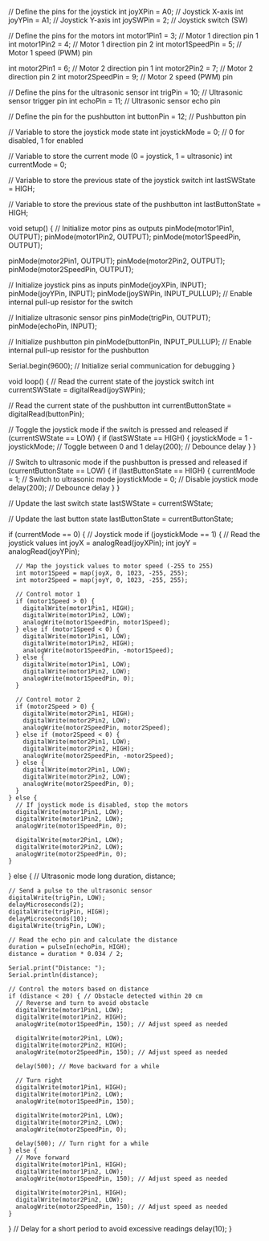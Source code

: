 // Define the pins for the joystick
int joyXPin = A0; // Joystick X-axis
int joyYPin = A1; // Joystick Y-axis
int joySWPin = 2; // Joystick switch (SW)

// Define the pins for the motors
int motor1Pin1 = 3; // Motor 1 direction pin 1
int motor1Pin2 = 4; // Motor 1 direction pin 2
int motor1SpeedPin = 5; // Motor 1 speed (PWM) pin

int motor2Pin1 = 6; // Motor 2 direction pin 1
int motor2Pin2 = 7; // Motor 2 direction pin 2
int motor2SpeedPin = 9; // Motor 2 speed (PWM) pin

// Define the pins for the ultrasonic sensor
int trigPin = 10; // Ultrasonic sensor trigger pin
int echoPin = 11; // Ultrasonic sensor echo pin

// Define the pin for the pushbutton
int buttonPin = 12; // Pushbutton pin

// Variable to store the joystick mode state
int joystickMode = 0; // 0 for disabled, 1 for enabled

// Variable to store the current mode (0 = joystick, 1 = ultrasonic)
int currentMode = 0;

// Variable to store the previous state of the joystick switch
int lastSWState = HIGH;

// Variable to store the previous state of the pushbutton
int lastButtonState = HIGH;

void setup() {
  // Initialize motor pins as outputs
  pinMode(motor1Pin1, OUTPUT);
  pinMode(motor1Pin2, OUTPUT);
  pinMode(motor1SpeedPin, OUTPUT);

  pinMode(motor2Pin1, OUTPUT);
  pinMode(motor2Pin2, OUTPUT);
  pinMode(motor2SpeedPin, OUTPUT);

  // Initialize joystick pins as inputs
  pinMode(joyXPin, INPUT);
  pinMode(joyYPin, INPUT);
  pinMode(joySWPin, INPUT_PULLUP); // Enable internal pull-up resistor for the switch

  // Initialize ultrasonic sensor pins
  pinMode(trigPin, OUTPUT);
  pinMode(echoPin, INPUT);

  // Initialize pushbutton pin
  pinMode(buttonPin, INPUT_PULLUP); // Enable internal pull-up resistor for the pushbutton

  Serial.begin(9600); // Initialize serial communication for debugging
}

void loop() {
  // Read the current state of the joystick switch
  int currentSWState = digitalRead(joySWPin);

  // Read the current state of the pushbutton
  int currentButtonState = digitalRead(buttonPin);

  // Toggle the joystick mode if the switch is pressed and released
  if (currentSWState == LOW) {
    if (lastSWState == HIGH) {
      joystickMode = 1 - joystickMode; // Toggle between 0 and 1
      delay(200); // Debounce delay
    }
  }

  // Switch to ultrasonic mode if the pushbutton is pressed and released
  if (currentButtonState == LOW) {
    if (lastButtonState == HIGH) {
      currentMode = 1; // Switch to ultrasonic mode
      joystickMode = 0; // Disable joystick mode
      delay(200); // Debounce delay
    }
  }

  // Update the last switch state
  lastSWState = currentSWState;

  // Update the last button state
  lastButtonState = currentButtonState;

  if (currentMode == 0) { // Joystick mode
    if (joystickMode == 1) {
      // Read the joystick values
      int joyX = analogRead(joyXPin);
      int joyY = analogRead(joyYPin);

      // Map the joystick values to motor speed (-255 to 255)
      int motor1Speed = map(joyX, 0, 1023, -255, 255);
      int motor2Speed = map(joyY, 0, 1023, -255, 255);

      // Control motor 1
      if (motor1Speed > 0) {
        digitalWrite(motor1Pin1, HIGH);
        digitalWrite(motor1Pin2, LOW);
        analogWrite(motor1SpeedPin, motor1Speed);
      } else if (motor1Speed < 0) {
        digitalWrite(motor1Pin1, LOW);
        digitalWrite(motor1Pin2, HIGH);
        analogWrite(motor1SpeedPin, -motor1Speed);
      } else {
        digitalWrite(motor1Pin1, LOW);
        digitalWrite(motor1Pin2, LOW);
        analogWrite(motor1SpeedPin, 0);
      }

      // Control motor 2
      if (motor2Speed > 0) {
        digitalWrite(motor2Pin1, HIGH);
        digitalWrite(motor2Pin2, LOW);
        analogWrite(motor2SpeedPin, motor2Speed);
      } else if (motor2Speed < 0) {
        digitalWrite(motor2Pin1, LOW);
        digitalWrite(motor2Pin2, HIGH);
        analogWrite(motor2SpeedPin, -motor2Speed);
      } else {
        digitalWrite(motor2Pin1, LOW);
        digitalWrite(motor2Pin2, LOW);
        analogWrite(motor2SpeedPin, 0);
      }
    } else {
      // If joystick mode is disabled, stop the motors
      digitalWrite(motor1Pin1, LOW);
      digitalWrite(motor1Pin2, LOW);
      analogWrite(motor1SpeedPin, 0);

      digitalWrite(motor2Pin1, LOW);
      digitalWrite(motor2Pin2, LOW);
      analogWrite(motor2SpeedPin, 0);
    }
  } else { // Ultrasonic mode
    long duration, distance;

    // Send a pulse to the ultrasonic sensor
    digitalWrite(trigPin, LOW);
    delayMicroseconds(2);
    digitalWrite(trigPin, HIGH);
    delayMicroseconds(10);
    digitalWrite(trigPin, LOW);

    // Read the echo pin and calculate the distance
    duration = pulseIn(echoPin, HIGH);
    distance = duration * 0.034 / 2;

    Serial.print("Distance: ");
    Serial.println(distance);

    // Control the motors based on distance
    if (distance < 20) { // Obstacle detected within 20 cm
      // Reverse and turn to avoid obstacle
      digitalWrite(motor1Pin1, LOW);
      digitalWrite(motor1Pin2, HIGH);
      analogWrite(motor1SpeedPin, 150); // Adjust speed as needed

      digitalWrite(motor2Pin1, LOW);
      digitalWrite(motor2Pin2, HIGH);
      analogWrite(motor2SpeedPin, 150); // Adjust speed as needed

      delay(500); // Move backward for a while

      // Turn right
      digitalWrite(motor1Pin1, HIGH);
      digitalWrite(motor1Pin2, LOW);
      analogWrite(motor1SpeedPin, 150);

      digitalWrite(motor2Pin1, LOW);
      digitalWrite(motor2Pin2, LOW);
      analogWrite(motor2SpeedPin, 0);

      delay(500); // Turn right for a while
    } else {
      // Move forward
      digitalWrite(motor1Pin1, HIGH);
      digitalWrite(motor1Pin2, LOW);
      analogWrite(motor1SpeedPin, 150); // Adjust speed as needed

      digitalWrite(motor2Pin1, HIGH);
      digitalWrite(motor2Pin2, LOW);
      analogWrite(motor2SpeedPin, 150); // Adjust speed as needed
    }
  }
  // Delay for a short period to avoid excessive readings
  delay(10);
}
